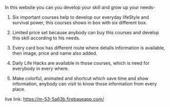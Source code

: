 In this website you can you develop your skill and grow up your needs-

1. Six important courses help to develop our everyday lifeStyle and survival power, this courses shows in box with six different box.

2. Limited price set because anybody can buy this courses and develop this skill according to his needs.

3. Every card box has different route where details information is available, then image, price and name also added.

4. Daily Life Hacks are available in those courses, which is need for everybody in every where.

5. Make colorful, animated and shortcut which save time and show information, anybody can visit to know those information from every place.


live link: https://m-53-5a63b.firebaseapp.com/

